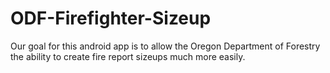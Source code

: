 # ODF-Firefighter-Sizeup
Our goal for this android app is to allow the Oregon Department of Forestry the ability to create fire report sizeups much more easily.
